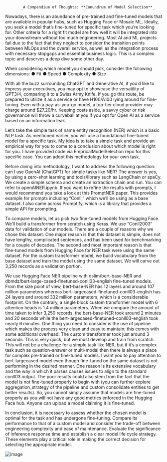            _A Compendium of Thoughts: **Conundrum of Model Selection**_

Nowadays, there is an abundance of pre-trained and fine-tuned models that are available in popular hubs, such as Hugging Face or Mosaic ML. Ideally, you seek a model that’s fine-tuned for specific task which you’re looking for. Other criteria for a right fit model are how well it will be integrated into your downstream without too much engineering. Most AI and ML projects fail due to the fact that they neglect to consider the transition points between MLOps and the overall service, as well as the integration process with necessary stopgaps and essential business logic. This is a complex topic and deserves a deep dive some other day.

When considering which model you should pick, consider the following dimensions:
●	Fit 
●	Speed
●	Complexity
●	Size

With all the buzz surrounding ChatGPT and Generative AI, if you’d like to impress your executives, you may opt to showcase the versatility of GPT3/4, comparing it to a Swiss Army Knife. If you go this route, be prepared to utilize it as a service or have H100/A100 lying around for fine-tuning. Even with a pay-as-you-go model, a top-tier cloud provider may charge around $27.20/hr. Keeping costs aside, a savvy cyber or risk governance will throw a curveball at you if you opt for Open AI as a service based on an information leak.

Let’s take the simple task of name entity recognition (NER) which is a basic NLP task. As mentioned earlier, you will use a foundational fine-tuned model for a specific task.  My idea is to take a simple task and provide an empirical way for you to come to a conclusion about which model is right for you. I have provided code via EmpricalModelSelection repo for this specific case. You can adopt this methodology for your own task.

Before diving into methodology, I want to address the following question: can I use OpenAI (ChatGPT) for simple tasks like NER? The answer is yes, by using a zero-shot learning and tools/library such as LangChain or spaCy. We create a simple schema and create an extraction chain and run. You can refer to openAINER.ipynb. If you want to refine the results with prompts, I would recommend you take a look at this PromptNER paper. This provides example for prompts including “Conll,” which we’ll be using as a base dataset. I also came across Promptify, which is a library that provides a simple API for prompting.

To compare models, let us pick two fine-tuned models from Hugging Face. We’ll build a transformer from scratch using Keras. We use “Conll2003” data for validation of our models. There are a couple of reasons why we chose this dataset. One major reason is that this dataset is simple, does not have lengthy, complicated sentences, and has been used for benchmarking for a couple of decades. The second and most important reason is that fine-tuned models from Hugging Face for NER task were using the same dataset. For the custom transformer model, we build vocabulary from the base dataset and train the model using the same dataset. We will carve out 3,250 records as a validation portion.

We use Hugging Face NER pipeline with dslim/bert-base-NER and dbmdz/bert-large-cased-finetuned-conll03-english fine-tuned models. From the size point of view, bert-base-NER has 12 layers and around 107 million parameters whereas bert-largecased-finetuned-conll03-english has 24 layers and around 332 million parameters, which is a considerable footprint. On the contrary, a single block custom transformer model with 6 attention heads is 1.4 million parameters. When we compare the amount of time taken to infer 3,250 records, the bert-base-NER took around 2 minutes and 20 seconds while the bert-largecased-finetuned-conll03-english took nearly 6 minutes. One thing you need to consider is the use of pipeline which makes the process very clean and easy to maintain; this comes with some additional overhead. The custom transformer took just around 3 seconds. This is very quick, but we must develop and train from scratch. This will not be a challenge for a simple task like NER, but if it’s a complex task such as question-answer or multi-modal then there is always a place for complex pre-trained or fine-tuned models. I want you to pay attention to bert-largecased model even though fine-tuned on the same dataset is not performing in the desired manner. One reason is its extensive vocabulary and the way in which it parses causes issues to align to the standard conll03 output. The poor results could also stem from the fact that the model is not fine-tuned properly to begin with (you can further explore aggregation_strategy of the pipeline and custom consolidate entities to get better results). So, you cannot simply assume that models are fine-tuned properly as you will not have any good metrics enforced in the Hugging Face hub. Anyone can upload a model claiming it is fine-tuned.

In conclusion, it is necessary to assess whether the chosen model is optimal for the task and has undergone fine-tuning. Compare its performance to that of a custom model and consider the trade-off between engineering complexity and ease of maintenance. Evaluate the significance of inference response time and establish a clear model life cycle strategy. These elements play a critical role in making the correct decision for selecting the appropriate model. 





![image](https://github.com/prakashmstpt/EmpiricalModelSelection/assets/47393706/177ec570-02c6-4fcf-9acf-570551b4396a)
